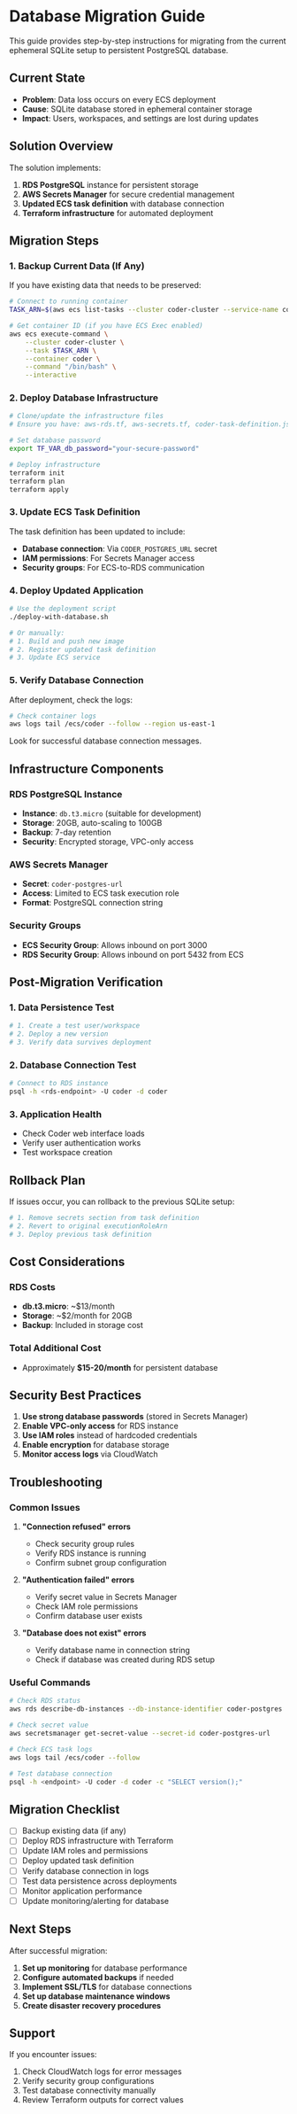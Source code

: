 # Database Migration Guide

This guide provides step-by-step instructions for migrating from the current ephemeral SQLite setup to persistent PostgreSQL database.

## Current State

- **Problem**: Data loss occurs on every ECS deployment
- **Cause**: SQLite database stored in ephemeral container storage
- **Impact**: Users, workspaces, and settings are lost during updates

## Solution Overview

The solution implements:
1. **RDS PostgreSQL** instance for persistent storage
2. **AWS Secrets Manager** for secure credential management
3. **Updated ECS task definition** with database connection
4. **Terraform infrastructure** for automated deployment

## Migration Steps

### 1. Backup Current Data (If Any)

If you have existing data that needs to be preserved:

```bash
# Connect to running container
TASK_ARN=$(aws ecs list-tasks --cluster coder-cluster --service-name coder-service --region us-east-1 --query 'taskArns[0]' --output text)

# Get container ID (if you have ECS Exec enabled)
aws ecs execute-command \
    --cluster coder-cluster \
    --task $TASK_ARN \
    --container coder \
    --command "/bin/bash" \
    --interactive
```

### 2. Deploy Database Infrastructure

```bash
# Clone/update the infrastructure files
# Ensure you have: aws-rds.tf, aws-secrets.tf, coder-task-definition.json

# Set database password
export TF_VAR_db_password="your-secure-password"

# Deploy infrastructure
terraform init
terraform plan
terraform apply
```

### 3. Update ECS Task Definition

The task definition has been updated to include:
- **Database connection**: Via `CODER_POSTGRES_URL` secret
- **IAM permissions**: For Secrets Manager access
- **Security groups**: For ECS-to-RDS communication

### 4. Deploy Updated Application

```bash
# Use the deployment script
./deploy-with-database.sh

# Or manually:
# 1. Build and push new image
# 2. Register updated task definition
# 3. Update ECS service
```

### 5. Verify Database Connection

After deployment, check the logs:

```bash
# Check container logs
aws logs tail /ecs/coder --follow --region us-east-1
```

Look for successful database connection messages.

## Infrastructure Components

### RDS PostgreSQL Instance
- **Instance**: `db.t3.micro` (suitable for development)
- **Storage**: 20GB, auto-scaling to 100GB
- **Backup**: 7-day retention
- **Security**: Encrypted storage, VPC-only access

### AWS Secrets Manager
- **Secret**: `coder-postgres-url`
- **Access**: Limited to ECS task execution role
- **Format**: PostgreSQL connection string

### Security Groups
- **ECS Security Group**: Allows inbound on port 3000
- **RDS Security Group**: Allows inbound on port 5432 from ECS

## Post-Migration Verification

### 1. Data Persistence Test
```bash
# 1. Create a test user/workspace
# 2. Deploy a new version
# 3. Verify data survives deployment
```

### 2. Database Connection Test
```bash
# Connect to RDS instance
psql -h <rds-endpoint> -U coder -d coder
```

### 3. Application Health
- Check Coder web interface loads
- Verify user authentication works
- Test workspace creation

## Rollback Plan

If issues occur, you can rollback to the previous SQLite setup:

```bash
# 1. Remove secrets section from task definition
# 2. Revert to original executionRoleArn
# 3. Deploy previous task definition
```

## Cost Considerations

### RDS Costs
- **db.t3.micro**: ~$13/month
- **Storage**: ~$2/month for 20GB
- **Backup**: Included in storage cost

### Total Additional Cost
- Approximately **$15-20/month** for persistent database

## Security Best Practices

1. **Use strong database passwords** (stored in Secrets Manager)
2. **Enable VPC-only access** for RDS instance
3. **Use IAM roles** instead of hardcoded credentials
4. **Enable encryption** for database storage
5. **Monitor access logs** via CloudWatch

## Troubleshooting

### Common Issues

1. **"Connection refused" errors**
   - Check security group rules
   - Verify RDS instance is running
   - Confirm subnet group configuration

2. **"Authentication failed" errors**
   - Verify secret value in Secrets Manager
   - Check IAM role permissions
   - Confirm database user exists

3. **"Database does not exist" errors**
   - Verify database name in connection string
   - Check if database was created during RDS setup

### Useful Commands

```bash
# Check RDS status
aws rds describe-db-instances --db-instance-identifier coder-postgres

# Check secret value
aws secretsmanager get-secret-value --secret-id coder-postgres-url

# Check ECS task logs
aws logs tail /ecs/coder --follow

# Test database connection
psql -h <endpoint> -U coder -d coder -c "SELECT version();"
```

## Migration Checklist

- [ ] Backup existing data (if any)
- [ ] Deploy RDS infrastructure with Terraform
- [ ] Update IAM roles and permissions
- [ ] Deploy updated task definition
- [ ] Verify database connection in logs
- [ ] Test data persistence across deployments
- [ ] Monitor application performance
- [ ] Update monitoring/alerting for database

## Next Steps

After successful migration:

1. **Set up monitoring** for database performance
2. **Configure automated backups** if needed
3. **Implement SSL/TLS** for database connections
4. **Set up database maintenance windows**
5. **Create disaster recovery procedures**

## Support

If you encounter issues:
1. Check CloudWatch logs for error messages
2. Verify security group configurations
3. Test database connectivity manually
4. Review Terraform outputs for correct values